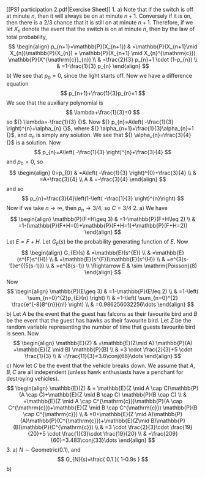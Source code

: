 [[PS1 participation 2.pdf|Exercise Sheet]]
1. 
a)
Note that if the switch is off at minute $n$, then it will always be on at minute $n+1 {}$. Conversely if it is on, then there is a ${} 2/3 {}$ chance that it is still on at minute $n+1 {}$. Therefore, if we let ${} X_{n} {}$ denote the event that the switch is on at minute ${} n {}$, then by the law of total probability, 
$$
\begin{align}
 p_{n+1}=\mathbb{P}(X_{n+1}) & =\mathbb{P}(X_{n+1}\mid X_{n})\mathbb{P}(X_{n}) + \mathbb{P}(X_{n+1} \mid X_{n}^{\mathrm{c}}) \mathbb{P}(X^{\mathrm{c}}_{n})   \\
 & =\frac{2}{3} p_{n}+1 \cdot  (1-p_{n}) \\
 & =1-\frac{1}{3} p_{n}
 \end{align}
$$
b)
We see that ${} p_{0}=0 {}$, since the light starts off. Now we have a difference equation
$$
p_{n+1}+\frac{1}{3}p_{n}=1
$$
We see that the auxiliary polynomial is
$$
\lambda+\frac{1}{3}=0
$$
so ${} \lambda=-\frac{1}{3} {}$. Now ${} p_{n}=A\left( -\frac{1}{3} \right)^{n}+\alpha_{n} {}$, where ${} \alpha_{n+1}+\frac{1}{3}\alpha_{n}=1 {}$, and ${} \alpha_{n} {}$ is simply any solution. We see that ${} \alpha_{n}=\frac{3}{4} {}$ is a solution. Now
$$
p_{n}=A\left( -\frac{1}{3} \right)^{n}+\frac{3}{4}
$$
and ${} p_{0}=0 {}$, so 
$$
\begin{align}
 0=p_{0} & =A\left( -\frac{1}{3} \right)^{0}+\frac{3}{4}   \\
 & =A+\frac{3}{4} \\
	A & =-\frac{3}{4}
 \end{align}
$$
and so 
$$
p_{n}=\frac{3}{4}\left(1-\left( -\frac{1}{3} \right)^{n}\right)
$$
Now if we take ${} n\to{}\infty {}$, then ${} p_{n}\to{}3/4 {}$, so ${} C=3/4 {}$
2. 
a)
We have 
$$
\begin{align}
 \mathbb{P}(F+H\geq 3) & =1-\mathbb{P}(F+H\leq 2)  \\
  & =1-(\mathbb{P}(F+H=0)+\mathbb{P}(F+H=1)+\mathbb{P}(F+H=2))   
 \end{align}
$$
Let $E=F+H {}$. Let ${} G_{E}(s) {}$ be the probability generating function of $E$. Now
$$
\begin{align}
 G_{E}(s) & =\mathbb{E}(s^{E})   \\
 & =\mathbb{E}(s^{F}s^{H}) \\
 & =\mathbb{E}(s^{F})\mathbb{E}(s^{H}) \\
 & =e^{3(s-1)}e^{{5(s-1)}} \\
 & =e^{8(s-1)} \\
\Rightarrow E & \sim \mathrm{Poisson}(8)
 \end{align}
$$
Now
$$
\begin{align}
 \mathbb{P}(E\geq 3)  & =1-\mathbb{P}(E\leq 2) \\
 & =1-\left( \sum_{n=0}^{2}p_{E}(n) \right) \\
 & =1-\left( \sum_{n=0}^{2} \frac{e^{-8}8^{n}}{n!}  \right)  \\
 & =0.986256032256\dots
 \end{align}
$$
b)
Let $A {}$ be the event that the guest has falcons as their favourite bird and ${} B$ be the event that the guest has hawks as their favourite bird. Let $Z$ be the random variable representing the number of time that guests favourite bird is seen. Now
$$
\begin{align}
 \mathbb{E}(Z) & =\mathbb{E}(Z\mid A) \mathbb{P}(A) +\mathbb{E}(Z \mid B) \mathbb{P}(B)   \\
 & =3 \cdot  \frac{2}{3}+5 \cdot  \frac{1}{3} \\
 & =\frac{11}{3}=3.6\conj{66}\dots
 \end{align}
$$
c)
Now let $C {}$ be the event that the vehicle breaks down. We assume that ${} A,\, B,\, C {}$ are all independent (unless hawk enthusiasts have a penchant for destroying vehicles).
$$
\begin{align}
 \mathbb{E}(Z)  & = \mathbb{E}(Z \mid A \cap C)\mathbb{P}(A \cap C)+\mathbb{E}(Z \mid B \cap C) \mathbb{P}(B \cap C) \\
 & +\mathbb{E}(Z \mid A \cap C^{\mathrm{c}})\mathbb{P}(A \cap C^{\mathrm{c}})+\mathbb{E}(Z \mid B \cap C^{\mathrm{c}}) \mathbb{P}(B \cap C^{\mathrm{c}}) \\
 & =0+\mathbb{E}(Z \mid A)\mathbb{P}(A)\mathbb{P}(C^{\mathrm{c}})+\mathbb{E}(Z\mid B)\mathbb{P}(B)\mathbb{P}(C^{\mathrm{c}}) \\
 & =3 \cdot \frac{2}{3}\cdot  \frac{19}{20}+5 \cdot  \frac{1}{3}\cdot \frac{19}{20} \\
 & =\frac{209}{60}=3.483\conj{33}\dots
 \end{align}
$$
3. 
a)
${} N\sim \mathrm{Geometric}(0.1) {}$, and 
$$
G_{N}(s)=\frac{ 0.1 }{ 1-0.9s }
$$
b)
